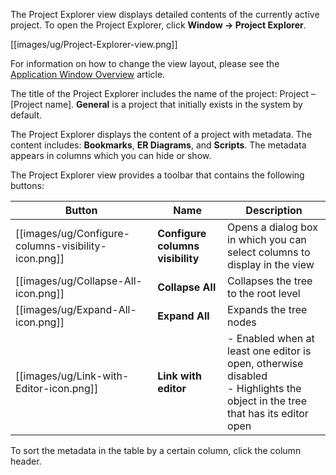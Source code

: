 The Project Explorer view displays detailed contents of the currently active project. To open the Project Explorer, click **Window -> Project Explorer**.

[[images/ug/Project-Explorer-view.png]]

For information on how to change the view layout, please see the [Application Window Overview](https://github.com/serge-rider/dbeaver/wiki/Application-Window-Overview) article.

The title of the Project Explorer includes the name of the project: Project – [Project name]. **General** is a project that initially exists in the system by default.

The Project Explorer displays the content of a project with metadata. The content includes: **Bookmarks**, **ER Diagrams**, and **Scripts**. The metadata appears in columns which you can hide or show.

The Project Explorer view provides a toolbar that contains the following buttons:

Button|Name|Description
------|----|-----------
[[images/ug/Configure-columns-visibility-icon.png]]|**Configure columns visibility**|Opens a dialog box in which you can select columns to display in the view
[[images/ug/Collapse-All-icon.png]]|**Collapse All**|Collapses the tree to the root level
[[images/ug/Expand-All-icon.png]]|**Expand All**| Expands the tree nodes
[[images/ug/Link-with-Editor-icon.png]]|**Link with editor**|- Enabled when at least one editor is open, otherwise disabled<br/>- Highlights the object in the tree that has its editor open

To sort the metadata in the table by a certain column, click the column header.
